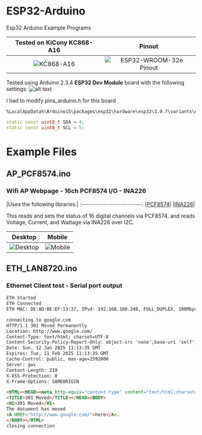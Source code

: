 # ESP32-Arduino
Esp32 Arduino Example Programs

Tested on KiCony KC868-A16 | Pinout
:-------------------------:|:-------------------------:
![KC868-A16](https://github.com/user-attachments/assets/9053a999-cb6e-4c21-93d5-177785851ad7)|![ESP32-WROOM-32e Pinout](https://github.com/user-attachments/assets/a5f06755-1bcb-472d-89d0-6c821c5ebba6)

Tested using Arduino 2.3.4 **ESP32 Dev Module** board with the following settings:
![alt text](https://github.com/user-attachments/assets/11c2dcfe-1d54-4f9c-a2fb-3b92e104409e)

I had to modify pins_arduino.h for this board

```
%LocalAppData%\Arduino15\packages\esp32\hardware\esp32\3.0.7\variants\esp32\pins_arduino.h
```
```C++
static const uint8_t SDA = 4;
static const uint8_t SCL = 5;
```

# Example Files

## AP_PCF8574.ino
### Wifi AP Webpage - 16ch PCF8574 I/O - INA226


|Uses the following libraries:|
:-------------------------:
|[PCF8574](https://github.com/RobTillaart/PCF8574)|
|[INA226](https://github.com/RobTillaart/INA226)|

This reads and sets the status of 16 digital channels via PCF8574, and reads Voltage, Current, and Wattage via INA226 over I2C.

Desktop             |  Mobile
:-------------------------:|:-------------------------:
![Desktop](https://github.com/user-attachments/assets/03666ce1-3bb0-40e0-b69b-059ed6c98f5e)|![Mobile](https://github.com/user-attachments/assets/35dd440d-15e9-4c7d-805d-9d4a7f9a2313)

## ETH_LAN8720.ino
### Ethernet Client test - Serial port output

```HTML
ETH Started
ETH Connected
ETH MAC: DE:AD:BE:EF:13:37, IPv4: 192.168.100.248, FULL_DUPLEX, 100Mbps

connecting to google.com
HTTP/1.1 301 Moved Permanently
Location: http://www.google.com/
Content-Type: text/html; charset=UTF-8
Content-Security-Policy-Report-Only: object-src 'none';base-uri 'self';script-src 'nonce-JrDJEvd0ZMK3X03sZVAztQ' 'strict-dynamic' 'report-sample' 'unsafe-eval' 'unsafe-inline' https: http:;report-uri https://csp.withgoogle.com/csp/gws/other-hp
Date: Sun, 12 Jan 2025 11:13:35 GMT
Expires: Tue, 11 Feb 2025 11:13:35 GMT
Cache-Control: public, max-age=2592000
Server: gws
Content-Length: 219
X-XSS-Protection: 0
X-Frame-Options: SAMEORIGIN

<HTML><HEAD><meta http-equiv="content-type" content="text/html;charset=utf-8">
<TITLE>301 Moved</TITLE></HEAD><BODY>
<H1>301 Moved</H1>
The document has moved
<A HREF="http://www.google.com/">here</A>.
</BODY></HTML>
closing connection
```
